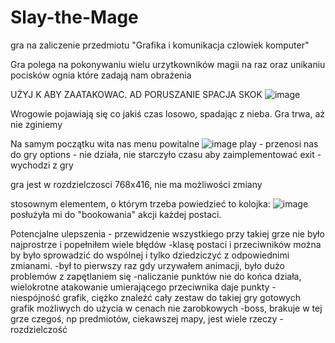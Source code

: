 # Slay-the-Mage

gra na zaliczenie przedmiotu "Grafika i komunikacja czlowiek komputer"

Gra polega na pokonywaniu wielu urzytkowników magii na raz oraz unikaniu pocisków ognia które zadają nam obrażenia

UŻYJ K ABY ZAATAKOWAC.
AD PORUSZANIE
SPACJA SKOK
![image](https://user-images.githubusercontent.com/69533622/229312475-ccc37c62-2ae7-4012-a45e-3bf504c7cd68.png)

Wrogowie pojawiają się co jakiś czas losowo, spadając z nieba. Gra trwa, aż nie zginiemy

Na samym początku wita nas menu powitalne
![image](https://user-images.githubusercontent.com/69533622/229312519-1f52627f-7e66-418d-bc45-0ffe911dedda.png)
play - przenosi nas do gry
options - nie działa, nie starczyło czasu aby zaimplementować
exit - wychodzi z gry


gra jest w rozdzielczosci 768x416, nie ma możliwości zmiany

stosownym elementem, o którym trzeba powiedzieć to kolojka:
![image](https://user-images.githubusercontent.com/69533622/229312579-b4292df4-4e7e-4241-ae5a-99fe2b3d33c7.png)
posłużyła mi do "bookowania" akcji każdej postaci.

Potencjalne ulepszenia - przewidzenie wszystkiego przy takiej grze nie było najprostrze i popełniłem wiele błędów
-klasę postaci i przeciwników można by było sprowadzić do wspólnej i tylko dziedziczyć z odpowiednimi zmianami.
-był to pierwszy raz gdy urzywałem animacji, było dużo problemów z zapętlaniem się
-naliczanie punktów nie do końca działa, wielokrotne atakowanie umierającego przeciwnika daje punkty
-niespójność grafik, ciężko znaleźć cały zestaw do takiej gry gotowych grafik możliwych do użycia w cenach nie zarobkowych
-boss, brakuje w tej grze czegoś, np predmiotów, ciekawszej mapy, jest wiele rzeczy
-rozdzielczość
